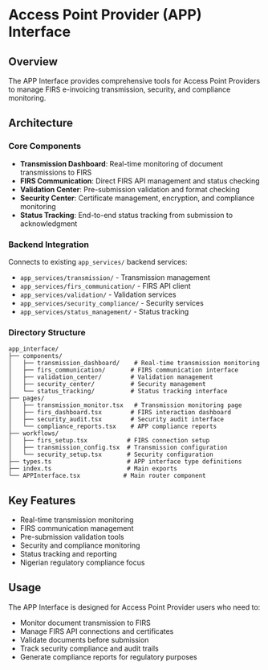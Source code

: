 # Access Point Provider (APP) Interface

## Overview
The APP Interface provides comprehensive tools for Access Point Providers to manage FIRS e-invoicing transmission, security, and compliance monitoring.

## Architecture

### Core Components
- **Transmission Dashboard**: Real-time monitoring of document transmissions to FIRS
- **FIRS Communication**: Direct FIRS API management and status checking  
- **Validation Center**: Pre-submission validation and format checking
- **Security Center**: Certificate management, encryption, and compliance monitoring
- **Status Tracking**: End-to-end status tracking from submission to acknowledgment

### Backend Integration
Connects to existing `app_services/` backend services:
- `app_services/transmission/` - Transmission management
- `app_services/firs_communication/` - FIRS API client
- `app_services/validation/` - Validation services
- `app_services/security_compliance/` - Security services
- `app_services/status_management/` - Status tracking

### Directory Structure
```
app_interface/
├── components/
│   ├── transmission_dashboard/    # Real-time transmission monitoring
│   ├── firs_communication/       # FIRS communication interface
│   ├── validation_center/        # Validation management
│   ├── security_center/          # Security management
│   └── status_tracking/          # Status tracking interface
├── pages/
│   ├── transmission_monitor.tsx   # Transmission monitoring page
│   ├── firs_dashboard.tsx        # FIRS interaction dashboard
│   ├── security_audit.tsx        # Security audit interface
│   └── compliance_reports.tsx    # APP compliance reports
├── workflows/
│   ├── firs_setup.tsx           # FIRS connection setup
│   ├── transmission_config.tsx  # Transmission configuration
│   └── security_setup.tsx       # Security configuration
├── types.ts                     # APP interface type definitions
├── index.ts                     # Main exports
└── APPInterface.tsx            # Main router component
```

## Key Features
- Real-time transmission monitoring
- FIRS communication management
- Pre-submission validation tools
- Security and compliance monitoring
- Status tracking and reporting
- Nigerian regulatory compliance focus

## Usage
The APP Interface is designed for Access Point Provider users who need to:
- Monitor document transmission to FIRS
- Manage FIRS API connections and certificates
- Validate documents before submission
- Track security compliance and audit trails
- Generate compliance reports for regulatory purposes
